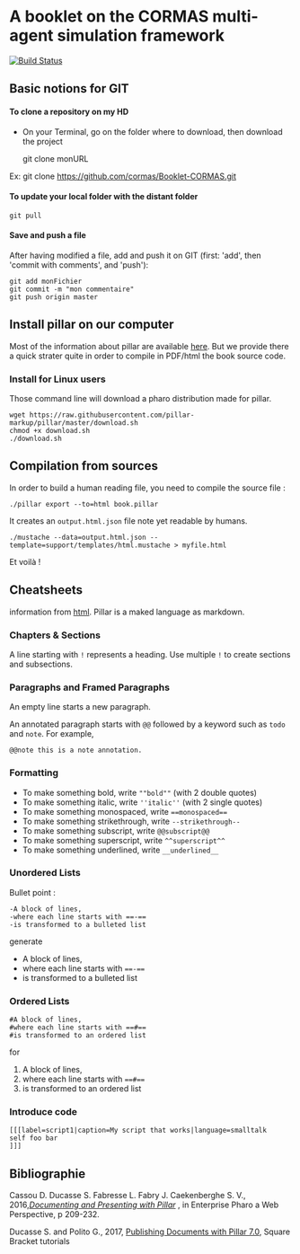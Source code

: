 # A booklet on the CORMAS multi-agent simulation framework

[![Build Status](https://travis-ci.org/cormas/Booklet-CORMAS.svg?branch=master)](https://travis-ci.org/cormas/Booklet-CORMAS)

## Basic notions for GIT
#### To clone a repository on my HD
* On your Terminal, go on the folder where to download, then download the project


    git clone monURL

Ex: git clone https://github.com/cormas/Booklet-CORMAS.git

#### To update your local folder with the distant folder

    git pull
#### Save and push a file

After having modified a file, add and push it on GIT (first: 'add', then 'commit with comments', and 'push'):


    git add monFichier
    git commit -m "mon commentaire"
    git push origin master



## Install pillar on our computer
Most of the information about pillar are available [here](https://ci.inria.fr/pharo-contribution/job/EnterprisePharoBook/lastSuccessfulBuild/artifact/book-result/PillarChap/Pillar.pdf). But we provide there a quick strater quite in order to compile in PDF/html the book source code.

### Install for Linux users
Those command line will download a pharo distribution made for pillar.

    wget https://raw.githubusercontent.com/pillar-markup/pillar/master/download.sh
    chmod +x download.sh
    ./download.sh

## Compilation from sources

In order to build a human reading file, you need to compile the source file :

    ./pillar export --to=html book.pillar

It creates an `output.html.json` file note yet readable by humans.

    ./mustache --data=output.html.json --template=support/templates/html.mustache > myfile.html

Et voilà !

## Cheatsheets
information from [html](https://ci.inria.fr/pharo-contribution/job/EnterprisePharoBook/lastSuccessfulBuild/artifact/book-result/PillarChap/Pillar.html). Pillar is a maked language as markdown.

### Chapters & Sections
A line starting with `!` represents a heading. Use multiple `!` to create sections and subsections.

### Paragraphs and Framed Paragraphs

An empty line starts a new paragraph.

An annotated paragraph starts with `@@` followed by a keyword such as `todo` and `note`. For example,

    @@note this is a note annotation.

### Formatting

* To make something bold, write `""bold""` (with 2 double quotes)
* To make something italic, write `''italic''` (with 2 single quotes)
* To make something monospaced, write `==monospaced==`
* To make something strikethrough, write `--strikethrough--`
* To make something subscript, write `@@subscript@@`
* To make something superscript, write `^^superscript^^`
* To make something underlined, write `__underlined__`

### Unordered Lists
Bullet point :

    -A block of lines,
    -where each line starts with ==-==
    -is transformed to a bulleted list

generate

* A block of lines,
* where each line starts with `==-==`
* is transformed to a bulleted list

### Ordered Lists

    #A block of lines,
    #where each line starts with ==#==
    #is transformed to an ordered list

for

1. A block of lines,
2. where each line starts with `==#==`
3. is transformed to an ordered list

### Introduce code

    [[[label=script1|caption=My script that works|language=smalltalk
    self foo bar
    ]]]

## Bibliographie

Cassou D. Ducasse S. Fabresse L. Fabry J. Caekenberghe S. V., 2016,[*Documenting and Presenting
with Pillar*](http://files.pharo.org/books-pdfs/entreprise-pharo/2016-10-06-EnterprisePharo.pdf) , in Enterprise Pharo a Web Perspective, p 209-232.

Ducasse S. and Polito G., 2017, [Publishing Documents with Pillar 7.0](https://github.com/SquareBracketAssociates/Booklet-PublishingAPillarBooklet), Square Bracket tutorials
